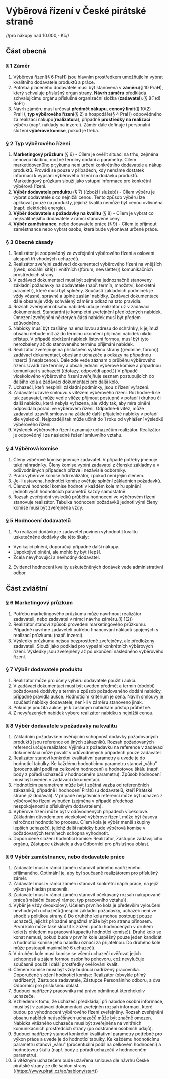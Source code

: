 # Výběrová řízení v České pirátské straně
//pro nákupy nad 10.000,- Kč//

## Část obecná

### § 1 Záměr
 1. Výběrová řízení(§ 6 PraH) jsou hlavním prostředkem umožňujícím vybrat kvalitního dodavatele produktů a práce.
 2. Potřeba placeného dodavatele musí být stanovena v **záměru**(§ 10 PraH), který schvaluje příslušný orgán strany. **Návrh záměru** předkládá schvalujícímu orgánu příslušná organizační složka (**zadavatel**).(§ 8(1)d) RoPr) 
 3. Návrh záměru musí určovat **předmět nákupu**, **cenový limit**(§ 10(2) PraH), **typ výběrového řízení**(§ 2) a hospodáře(§ 4 PraH) odpovědného za realizaci nákupu(**realizátora**), případně **prostředky na realizaci** výběru (např. náklady na inzerci). Záměr dále definuje i personální složení **výběrové komise**, pokud je třeba.

### § 2 Typ výběrového řízení
  1. **Marketingový průzkum** (§ 6) - Cílem je ověřit situaci na trhu, zejména cenovou hladinu, možné termíny dodání a parametry. Cílem marketidoven0ho pr;ykumu není určení konkrétního dodavatele a nákup produktů. Provádí se pouze v případech, kdy nemáme dostatek informací k vypsání výběrového řízení na dodávku produktů. Marketingový průzkum slouží jako vstupní informace pro konkrétní výběrová řízení.
  2. **Výběr dodavatele produktu** (§ 7) ((zboží i služeb)) - Cílem výběru je vybrat dodavatele s co nejnižší cenou. Tento způsob výběru lze aplikovat pouze na produkty, jejichž kvalita nemůže být cenou ovlivněna (např. elektrická energie). 
  3. **Výběr dodavatele s požadavky na kvalitu** (§ 8) - Cílem je vybrat co nejkvalitnějšího dodavatele v rámci stanovené ceny.
  4. **Výběr zaměstnance**, nebo dodavatele práce (§ 9) - Cílem je přijmout zaměstnance nebo vybrat osobu, která bude vykonávat určené práce.

### § 3 Obecné zásady
  1. Realizátor je zodpovědný za zveřejnění výběrového řízení a oslovení alespoň tří vhodných uchazečů.
  2. Realizátor zveřejní zadávací dokumenteci výběrového řízení na vnějších ((web, sociální sitě)) i vnitřních ((fórum, newsletter)) komunikačních prostředcích strany.
  2. V zadávací dokumentaci musí být zejména jednoznačně stanoveny základní požadavky na dodavatele (např. termín, množství, konkrétní parametr), které musí být splněny. Součástí základních podmínek je vždy včasné, správné a úplné zaslání nabídky. Zadávací dokumentace dále obsahuje vždy schválený záměr a odkaz na tato pravidla.
  3. Rozsah zveřejnění obsahu nabídek určuje realizátor už v zadávací dokumentaci. Standardní je kompletní zveřejnění předložených nabídek. Omezení zveřejnění některých částí nabídek musí být předem zdůvodněno.
  3. Nabídky musí být zasílány na emailovou adresu do schránky, k jejímuž obsahu nebude mít až do termínu ukončení přijímání nabídek nikdo přístup. V případě obdržení nabídek listovní formou, musí být tyto nerozbaleny až do stanoveného termínu přijímání nabídek.
  4.  Realizátor zveřejňuje na příslušném systému strany ((redmine, fórum)) zadávací dokumentaci, obeslané uchazeče a odkazy na případnou inzerci (i neplacenou). Dále zde vede záznam o průběhu výběrového řízení. Uvádí zde termíny a obsah jednání výběrové komise a případnou komunikaci s uchazeči ((dotazy, odpovědi apod.)) V případě vícekolového výběrového řízení zveřejňuje seznam postupujících do dalšího kola a zadávací dokumentaci pro další kolo.
  5.  Uchazeči, kteří nesplnili základní podmínky, jsou z řízení vyřazeni.
  6.  Zadavatel uzavře smlouvu s vítězem výběrového řízení. Rozhodne-li se tak zadavatel, může vedle vítěze přijmout postupně v pořadí i druhou či další nabídku, která nebyla vyřazena, ale vždy tak, aby míra plnění odpovídala pořadí ve výběrovém řízení. Odpadne-li vítěz, může zadavatel uzavřít smlouvu na základě další přijatelné nabídky v pořadí dle výsledků. Nejpozději tak může učinit do 1 roku od vyhlášení výsledků výběrového řízení.
  7.  Výsledek výběrového řízení oznamuje uchazečům realizátor. Realizátor je odpovědný i za následné řešení smluvního vztahu.

### § 4 Výběrová komise
  1. Členy výběrové komise jmenuje zadavatel. V případě potřeby jmenuje také náhradníky. Členy komise vybírá zadavatel z členské základny a v odůvodněných případech přizve i nezávislé odborníky.
  2. Práci výběrové komise řídí realizátor, i pokud není jejím členem.
  3. Je-li ustavena, hodnotící komise ověřuje splnění základních požadavků.
  4. Členové hodnotící komise hodnotí v každém kole míru splnění jednotlivých hodnotících parametrů každý samostatně.
  5. Rozsah zveřejnění výsledků průběhu hodnocení ve výběrovém řízení stanovuje realizátor. Tabulka hodnocení požadavků jednotlivými členy komise musí být zveřejněna vždy.

### § 5 Hodnocení dodavatelů
  1. Po realizaci dodávky je zadavetel povinen vyhodnotit kvalitu uskutečněné dodávky dle této škály:
   - Vynikající plnění, doporučuji případné další nákupy.
   - Uspokojivé plnění, ale mohlo by být i lepší.
   - Zcela nevyhovující a nevhodný dodavatel.
  2. Evidenci hodnocení kvality uskutečněných dodávek vede administrativní odbor

## Část zvláštní

### § 6 Marketingový průzkum
  1. Potřebu marketingového průzkumu může navrhnout realizátor zadavateli, nebo zadavatel v rámci návrhu záměru.(§ 1(2))
  2. Realizátor stanoví způsob provedení marketingového průzkumu. Případně navrhne zadaveteli potřebu financování nákladů spojených s realizací průzkumu (např. inzerci).
  3. Výsledky průzkumu nejsou bezprostřeně zveřejněny, ale předloženy zadavateli. Slouží jako podklad pro vypsání konkrétních výběrových řízení. Výsledky jsou zveřejněny až po ukončení následného výběrového řízení.

### § 7 Výběr dodavatele produktu
  1. Realizátor může pro účely výběru dodavatele použít i aukci.
  2. V zadávací dokumentaci musí být uveden předmět a termín (období) požadované dodávky a termín a způsob požadovaného dodání nabídky, případně pravidla aukce. Hodnotícím kritérium je cena. Návrh smlouvy je součástí nabídky dodavatele, není-li v záměru stanoveno jinak.
  3. Pokud je použita aukce, je k zaslaným nabídkám přístup průběžně.
  4. Z nevyřazených nabídek vybere realizátor nabídku s nejnižší cenou.

### § 8 Výběr dodavatele s požadavky na kvalitu 
  1. Základním požadavkem ověřujícím schopnost dodávky požadovaných produktů jsou reference od jiných zákazníků. Rozsah požadovaných referencí určuje realizátor. Výjimku z požadavku na reference v zadávací dokumentaci může povolit v odůvodněných případech pouze zadavatel.
  2. Realizátor stanoví konkrétní kvalitativní parametry a uvede je do hodnotící tabulky. Ke každému hodnotícímu parametru stanoví „váhu“ (procentuální podíl na celkovém hodnocení) a hodnotovou škálu (např. body z pořadí uchazečů v hodnoceném parametru). Způsob hodnocení musí být uveden v zadávací dokumentaci.
  3. Hodnotícím parametrem může být i zpětná vazba od referenčních zákazníků, případně i hodnocení Pirátů (u dodavatelů, kteří Pirátské straně již dodávali). V případě negativních referencí může být uchazeč z výběrového řízení vyloučen (zejména v případě předchozí nespokojenosti s příslušným dodavatelem).
  4. Výběrové řízení může být v odůvodněných případech vícekolové. Základním důvodem pro vícekolové výběrové řízení, může být časová náročnost hodnotícího procesu. Cílem kola je výběr menší skupiny lepších uchazečů, jejichž další nabídky bude výběrová komise v požadovaných termínech schopna vyhodnotit.
  5. Doporučené složení hodnotící komise: Realizátor, Zástupce zadávajícího orgánu, Zástupce uživatele a dva Odborníci pro příslušnou oblast.

### § 9  Výběr zaměstnance, nebo dodavatele práce
  1. Zadavatel musí v rámci záměru stanovit přímého nadřízeného přijímaného. Optimální je, aby byl současně realizátorem pro příslušný záměr.
  2. Zadavatel musí v rámci záměru stanovit konkrétní náplň práce, na jejíž výkon je hledán pracovník.
  3. Zadavatel musí v rámci záměru stanovit očekávaný rozsah nakupované práce((měsíční časový rámec, typ pracovního vztahu)).
  4. Výběr je vždy dvoukolový. Účelem prvního kola je především vyloučení nevhodných uchazečů((nesplní základní požadavky, uchazeč není ve shodě s politikou strany.)) Do druhého kola mohou postoupit pouze uchazeči, jejichž případné angažmá může být pro stranu přínosem. První kolo může také sloužit k zúžení počtu hodnocených v druhém kole((s ohledem na pracovní kapacitu hodnotící komise)). Druhé kolo se konat nemusí, pokud bude v prvním kole úspěšný pouze jeden kandidát a hodnotící komise jeho nabídku označí za přijatelnou. Do druhého kole může postoupit maximálně 6 uchazečů.
  6. V druhém kole musí komise se všemi uchazeči ověřovat jejich schopnosti a zájem formou osobního pohovoru, což nevylučuje současně použít i další prostředky ověřování kvalit.
  7. Členem komise musí být vždy budoucí nadřízený pracovníka. Doporučené složení hodnotící komise: Realizátor (obvykle přímý nadřízený), Zástupce zadavatele, Zástupce Personálního odboru, a dva Odborníci pro příslušnou oblast.
  8. Budoucí nadřízený pracovníka má právo odmítnout kteréhokoliv uchazeče.
  9. Vzhledem k tomu, že uchazeči předkládají při nabídce osobní informace, musí být v zadávací dokumentaci zveřejněn rozsah informací, které budou po vyhodnocení výběrového řízení zveřejněny. Rozsah zveřejnění obsahu nabídek neúspěšných uchazečů může být značně omezen. Nabídka vítězného uchazeče musí být zveřejněna na vnitřních komunikačních prostředcích strany (po odstranění osobních údajů).
  10. Budoucí nadřízený stanoví konkrétní kvalitativní parametry potřebné pro výkon práce a uvede je do hodnotící tabulky. Ke každému hodnotícímu parametru stanoví „váhu“ (procentuální podíl na celkovém hodnocení) a hodnotovou škálu (např. body z pořadí uchazečů v hodnoceném parametru).
  11. S vítězným uchazečem bude uzavřena smlouva dle návrhu České pirátské strany ze dle šablon strany ((https://www.pirati.cz/ao/sablony/start))
